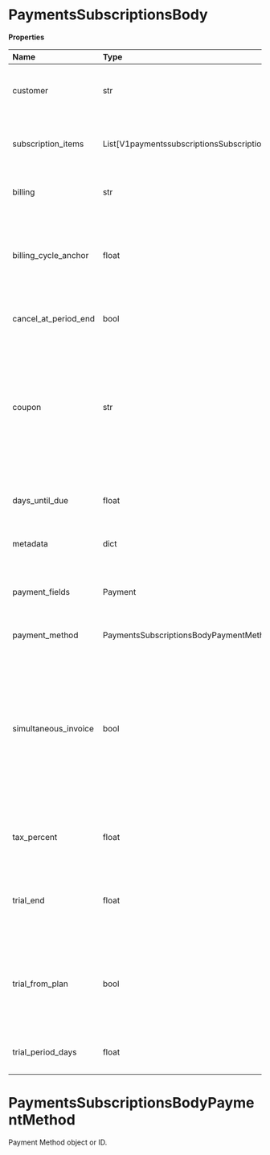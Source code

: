# PaymentsSubscriptionsBody

**Properties**

| Name                 | Type                                           | Required | Description                                                                                                                                                                                                                                |
| :------------------- | :--------------------------------------------- | :------- | :----------------------------------------------------------------------------------------------------------------------------------------------------------------------------------------------------------------------------------------- |
| customer             | str                                            | ✅       | ID of the customer who pays for this subscription. String starting with cus\_.                                                                                                                                                             |
| subscription_items   | List[V1paymentssubscriptionsSubscriptionItems] | ✅       | Array of subscription items. Each item contains a plan (required) and a quantity                                                                                                                                                           |
| billing              | str                                            | ❌       | Determines the method of billing. Set to **pay_automatically**.                                                                                                                                                                            |
| billing_cycle_anchor | float                                          | ❌       | Determines the start of the next billing cycle, as defined in the plan described in the 'items'. Value must be timestamp in Unix time.                                                                                                     |
| cancel_at_period_end | bool                                           | ❌       | Terminates the subscription at the end of the current billing period.                                                                                                                                                                      |
| coupon               | str                                            | ❌       | The ID of a discount coupon that applies to all subscription items associated with this subscription. If the coupon defines a fixed monetary discount, it must use the same currency as the subscription's plan.                           |
| days_until_due       | float                                          | ❌       | Number of days from the invoice date for customer to complete the payment.                                                                                                                                                                 |
| metadata             | dict                                           | ❌       | A JSON object defined by the client.                                                                                                                                                                                                       |
| payment_fields       | Payment                                        | ❌       | Collects money from a payment method and deposits it into one or more Rapyd Wallets                                                                                                                                                        |
| payment_method       | PaymentsSubscriptionsBodyPaymentMethod         | ❌       | Payment Method object or ID.                                                                                                                                                                                                               |
| simultaneous_invoice | bool                                           | ❌       | Determines whether each upcoming subscription invoice is issued immediately. When true, the invoice is issued when the subscription is created. When false (the default), the invoice is issued an hour after the subscription is created. |
| tax_percent          | float                                          | ❌       | The percentage of tax that is applied to the entire amount of the invoice.                                                                                                                                                                 |
| trial_end            | float                                          | ❌       | The time of the end of the customer's free trial period. If trial_from_plan is set, leave this parameter unset.                                                                                                                            |
| trial_from_plan      | bool                                           | ❌       | Determines whether a free trial period can be defined in a 'plan' object attached to the subscription. If trial_end is set, leave this parameter unset.                                                                                    |
| trial_period_days    | float                                          | ❌       | The number of days in the customer's free trial period.                                                                                                                                                                                    |

# PaymentsSubscriptionsBodyPaymentMethod

Payment Method object or ID.
